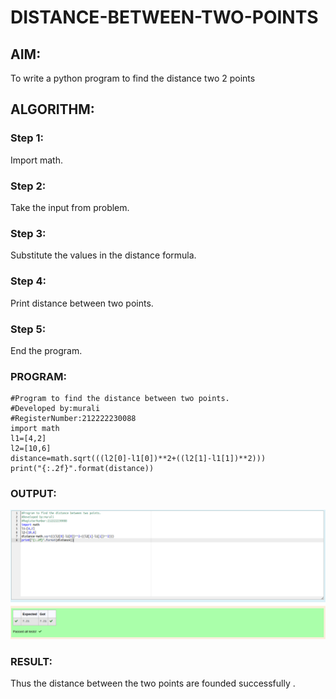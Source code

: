# DISTANCE-BETWEEN-TWO-POINTS

## AIM:
To write a python program to find the distance two 2 points
## ALGORITHM:

### Step 1:

Import math.

### Step 2:

Take the input from problem.

### Step 3:

Substitute the values in the distance formula.

### Step 4:

Print distance between two points.

### Step 5:

End the program.

### PROGRAM:
  
```
#Program to find the distance between two points.
#Developed by:murali 
#RegisterNumber:212222230088
import math
l1=[4,2]
l2=[10,6]
distance=math.sqrt(((l2[0]-l1[0])**2+((l2[1]-l1[1])**2)))
print("{:.2f}".format(distance))
```

### OUTPUT:
![distance](/distance.png)

### RESULT:
Thus the distance between the two points are founded successfully .